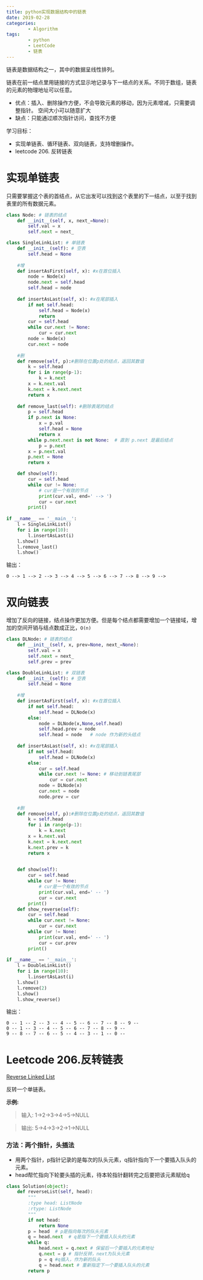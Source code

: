 ```yaml
---
title: python实现数据结构中的链表
date: 2019-02-28
categories: 
		- Algorithm
tags:  
        - python
        - LeetCode
        - 链表
---
```

链表是数据结构之一，其中的数据呈线性排列。

链表在前一结点里用链接的方式显示地记录与下一结点的关系。不同于数组，链表的元素的物理地址可以任意。

-   优点：插入、删除操作方便，不会导致元素的移动，因为元素增减，只需要调整指针。 空间大小可以随意扩大
-   缺点：只能通过顺次指针访问，查找不方便

学习目标：
-   实现单链表、循环链表、双向链表，支持增删操作。
-   leetcode 206. 反转链表

<!-- more -->


# 实现单链表
只需要掌握这个表的首结点，从它出发可以找到这个表里的下一结点，以至于找到表里的所有数据元素。
```python
class Node: # 链表的结点
    def __init__(self, x, next_=None):
        self.val = x
        self.next = next_

class SingleLinkList: # 单链表
    def __init__(self): # 空表
        self.head = None
    
    #增
    def insertAsFirst(self, x): #x在首位插入
        node = Node(x)
        node.next = self.head
        self.head = node
            
    def insertAsLast(self, x): #x在尾部插入
        if not self.head:
            self.head = Node(x)
            return
        cur = self.head
        while cur.next != None:
            cur = cur.next
        node = Node(x)
        cur.next = node
    
    #删
    def remove(self, p):#删除在位置p处的结点，返回其数值
        k = self.head
        for i in range(p-1):
            k = k.next
        x = k.next.val
        k.next = k.next.next
        return x
    
    def remove_last(self): #删除表尾的结点
        p = self.head
        if p.next is None:
            x = p.val
            self.head = None
            return x
        while p.next.next is not None:  # 直到 p.next 是最后结点
            p = p.next
        x = p.next.val
        p.next = None
        return x

    def show(self):
        cur = self.head
        while cur != None:
            # cur是一个有效的节点
            print(cur.val, end=' --> ')
            cur = cur.next
        print()
    
if __name__ == '__main__':
    l = SingleLinkList()
    for i in range(10):
        l.insertAsLast(i)
    l.show()
    l.remove_last()
    l.show()
```
输出：
```
0 --> 1 --> 2 --> 3 --> 4 --> 5 --> 6 --> 7 --> 8 --> 9 --> 
```
# 双向链表
增加了反向的链接，结点操作更加方便。但是每个结点都需要增加一个链接域，增加的空间开销与结点数成正比，`O(n)`
```python
class DLNode: # 链表的结点
    def __init__(self, x, prev=None, next_=None):
        self.val = x
        self.next = next_
        self.prev = prev

class DoubleLinkList: # 双链表
    def __init__(self): # 空表
        self.head = None
    
    #增
    def insertAsFirst(self, x): #x在首位插入               
        if not self.head:
            self.head = DLNode(x)
        else:
            node = DLNode(x,None,self.head)
            self.head.prev = node 
            self.head = node   # node 作为新的头结点
            
    def insertAsLast(self, x): #x在尾部插入
        if not self.head:
            self.head = DLNode(x)
        else:
            cur = self.head
            while cur.next != None: # 移动到链表尾部
                cur = cur.next
            node = DLNode(x)
            cur.next = node
            node.prev = cur
    
    #删
    def remove(self, p):#删除在位置p处的结点，返回其数值
        k = self.head
        for i in range(p-1):
            k = k.next
        x = k.next.val
        k.next = k.next.next
        k.next.prev = k
        return x
    

    def show(self):
        cur = self.head
        while cur != None:
            # cur是一个有效的节点
            print(cur.val, end=' -- ')
            cur = cur.next
        print()
    def show_reverse(self):
        cur = self.head
        while cur.next != None:
            cur = cur.next
        while cur != None:
            print(cur.val, end=' -- ')
            cur = cur.prev
        print()    
    
if __name__ == '__main__':
    l = DoubleLinkList()
    for i in range(10):
        l.insertAsLast(i)
    l.show()
    l.remove(2)
    l.show()
    l.show_reverse()
```
输出：
```
0 -- 1 -- 2 -- 3 -- 4 -- 5 -- 6 -- 7 -- 8 -- 9 -- 
0 -- 1 -- 3 -- 4 -- 5 -- 6 -- 7 -- 8 -- 9 -- 
9 -- 8 -- 7 -- 6 -- 5 -- 4 -- 3 -- 1 -- 0 --
```


# Leetcode 206.反转链表
[Reverse Linked List](https://leetcode-cn.com/problems/reverse-linked-list/)

反转一个单链表。

**示例:**

> 输入: 1->2->3->4->5->NULL

>输出: 5->4->3->2->1->NULL
### 方法：两个指针，头插法
- 用两个指针，p指针记录的是每次的队头元素，q指针指向下一个要插入队头的元素。
- head帮忙指向下轮要头插的元素，待本轮指针翻转完之后要把该元素赋给q

```python
class Solution(object):
    def reverseList(self, head):
        """
        :type head: ListNode
        :rtype: ListNode
        """
        if not head:
            return None
        p = head  # p是指向每次的队头元素
        q = head.next  # q是指下一个要插入队头的元素
        while q:
            head.next = q.next # 保留后一个要插入的元素地址
            q.next = p # 指针反转，next为队头元素
            p = q #q插入，作为新的队头
            q = head.next # 重新指定下一个要插入队头的元素
        return p
```